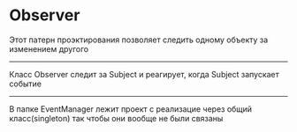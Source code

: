# Observer
Этот патерн проэктирования позволяет следить одному объекту за изменением другого
***
Класс Observer следит за Subject и реагирует, когда Subject запускает событие
***
В папке EventManager лежит проект с реализацие через общий класс(singleton) так чтобы они вообще не были связаны 
